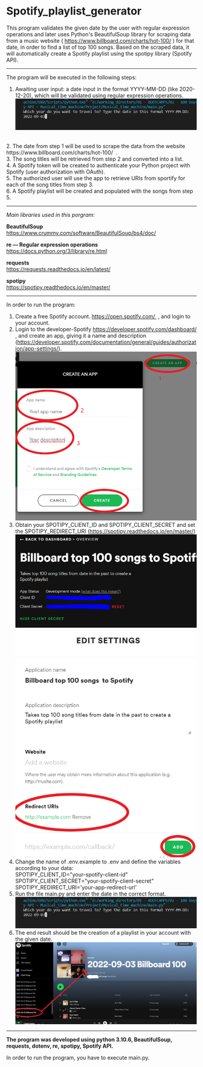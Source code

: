 # Spotify_playlist_generator

This program validates the given date by the user with regular expression operations and later uses Python's BeautifulSoup library for scraping data from a music website ( https://www.billboard.com/charts/hot-100/ ) for that date, in order to find a list of top 100 songs. Based on the scraped data, it will automatically create a Spotify playlist using the spotipy library (Spotify API).

---

The program will be executed in the following steps:</br>
1. Awaiting user input: a date input in the format YYYY-MM-DD (like 2020-12-20), which will be validated using regular expression operations.</br>
![Screenshot](docs/img/01_user_input.png)
</br>
2. The date from step 1 will be used to scrape the data from the website https://www.billboard.com/charts/hot-100/  .</br>
3. The song titles will be retrieved from step 2 and converted into a list.</br>
4. A Spotify token will be created to authenticate your Python project with Spotify (user authorization with OAuth).</br>
5. The authorized user will use the app to retrieve URIs from sportify for each of the song titles from step 3.</br>
6. A Spotify playlist will be created and populated with the songs from step 5.</br>

---

*Main libraries used in this porgram:*</br> 

**BeautifulSoup**</br>
https://www.crummy.com/software/BeautifulSoup/bs4/doc/</br>

**re — Regular expression operations**</br>
https://docs.python.org/3/library/re.html</br>

**requests**</br>
https://requests.readthedocs.io/en/latest/</br>

**spotipy**</br>
https://spotipy.readthedocs.io/en/master/</br>


---

In order to run the program:</br>
1. Create a free Spotify account.
https://open.spotify.com/  , and login to your account.</br>
2. Login to the developer-Spotify https://developer.spotify.com/dashboard/ ,
and create an app, giving it a name and description (https://developer.spotify.com/documentation/general/guides/authorization/app-settings/).</br>
![Screenshot](docs/img/02_create_app.png)</br>
3. Obtain your SPOTIPY_CLIENT_ID and SPOTIPY_CLIENT_SECRET and set the SPOTIPY_REDIRECT_URI (https://spotipy.readthedocs.io/en/master/)</br>
![Screenshot](docs/img/03_client_id_secret.png)</br>
![Screenshot](docs/img/04_adding_redirect_uris.png)</br>
4. Change the name of .env.example to .env and define the variables according to your data:</br>
SPOTIPY_CLIENT_ID="your-spotify-client-id" </br>
SPOTIPY_CLIENT_SECRET="your-spotify-client-secret" </br>
SPOTIPY_REDIRECT_URI='your-app-redirect-url' </br>
5. Run the file main.py and enter the date in the correct format.</br>
![Screenshot](docs/img/01_user_input.png)</br>
6. The end result should be the creation of a playlist in your account with the given date.</br>
![Screenshot](docs/img/05_created_playlist.png)</br>


---


**The program was developed using python 3.10.6, BeautifulSoup, requests, dotenv, re,  spotipy,  Spotify API.**


In order to run the program, you have to execute main.py.